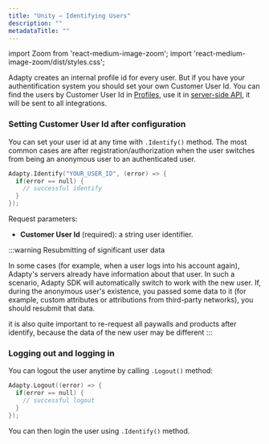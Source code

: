 ```yaml
---
title: "Unity – Identifying Users"
description: ""
metadataTitle: ""
---
```


import Zoom from 'react-medium-image-zoom';
import 'react-medium-image-zoom/dist/styles.css';

Adapty creates an internal profile id for every user. But if you have your authentification system you should set your own Customer User Id. You can find the users by Customer User Id in [Profiles](profiles-crm), use it in [server-side API](getting-started-with-server-side-api), it will be sent to all integrations.

### Setting Customer User Id after configuration

You can set your user id at any time with `.Identify()` method. The most common cases are after registration/authorization when the user switches from being an anonymous user to an authenticated user.

```swift title="Swift"
Adapty.Identify("YOUR_USER_ID", (error) => {
  if(error == null) {
    // successful identify
  }
});
```

Request parameters:

- **Customer User Id** (required): a string user identifier.

:::warning
Resubmitting of significant user data

In some cases (for example, when a user logs into his account again), Adapty's servers already have information about that user. In such a scenario, Adapty SDK will automatically switch to work with the new user. If, during the anonymous user's existence, you passed some data to it (for example, custom attributes or attributions from third-party networks), you should resubmit that data.

it is also quite important to re-request all paywalls and products after identify, because the data of the new user may be different
:::

### Logging out and logging in

You can logout the user anytime by calling `.Logout()` method:

```swift title="Swift"
Adapty.Logout((error) => {
  if(error == null) {
    // successful logout
  }
});
```

You can then login the user using `.Identify()` method.